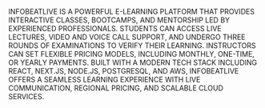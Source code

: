 INFOBEATLIVE IS A POWERFUL E-LEARNING PLATFORM THAT PROVIDES INTERACTIVE CLASSES, BOOTCAMPS, AND MENTORSHIP LED BY EXPERIENCED PROFESSIONALS. STUDENTS CAN ACCESS LIVE LECTURES, VIDEO AND VOICE CALL SUPPORT, AND UNDERGO THREE ROUNDS OF EXAMINATIONS TO VERIFY THEIR LEARNING. INSTRUCTORS CAN SET FLEXIBLE PRICING MODELS, INCLUDING MONTHLY, ONE-TIME, OR YEARLY PAYMENTS. BUILT WITH A MODERN TECH STACK INCLUDING REACT, NEXT.JS, NODE.JS, POSTGRESQL, AND AWS, INFOBEATLIVE OFFERS A SEAMLESS LEARNING EXPERIENCE WITH LIVE COMMUNICATION, REGIONAL PRICING, AND SCALABLE CLOUD SERVICES.
